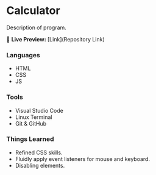 # Calculator

Description of program.

🔗 **Live Preview:** [Link](Repository Link)

### Languages

* HTML
* CSS
* JS

### Tools

* Visual Studio Code
* Linux Terminal
* Git & GitHub

### Things Learned

* Refined CSS skills.
* Fluidly apply event listeners for mouse and keyboard.
* Disabling elements.